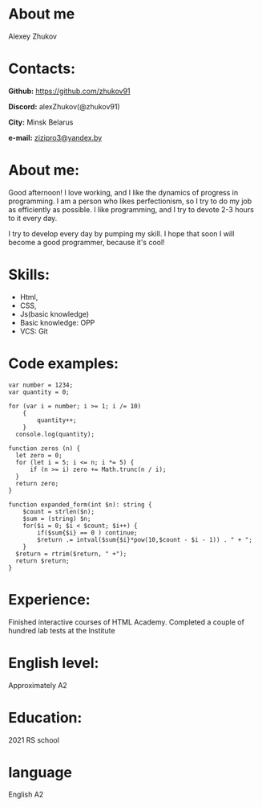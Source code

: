 # About me
Alexey Zhukov

# Contacts: 

**Github:** https://github.com/zhukov91

**Discord:** alexZhukov(@zhukov91)

**City:** Minsk Belarus

**e-mail:** zizipro3@yandex.by

# About me:
Good afternoon! I love working, and I like the dynamics of progress in programming. I am a person who likes perfectionism, so I try to do my job as efficiently as possible. I like programming, and I try to devote 2-3 hours to it every day.

I try to develop every day by pumping my skill. I hope that soon I will become a good programmer, because it's cool!

# Skills:
- Html, 
- CSS, 
- Js(basic knowledge)
- Basic knowledge: OPP
- VCS: Git

# Code examples:

```
var number = 1234;
var quantity = 0;

for (var i = number; i >= 1; i /= 10)
    {
        quantity++;
    }
  console.log(quantity);
``` 
```
function zeros (n) {
  let zero = 0;
  for (let i = 5; i <= n; i *= 5) {
      if (n >= i) zero += Math.trunc(n / i);
  }
  return zero;
}
```
```
function expanded_form(int $n): string {
	$count = strlen($n);
	$sum = (string) $n;
    for($i = 0; $i < $count; $i++) {
   		if($sum{$i} == 0 ) continue;
    	$return .= intval($sum{$i}*pow(10,$count - $i - 1)) . " + ";
    }
  $return = rtrim($return, " +");
  return $return;
}
```
# Experience:
Finished interactive courses of HTML Academy. Completed a couple of hundred lab tests at the Institute

# English level:
Approximately A2


# Education:

2021	RS school 
# language

English A2
